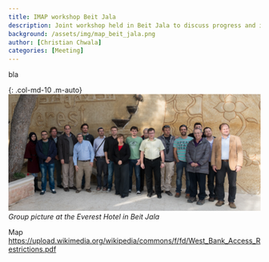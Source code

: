 ```yaml
---
title: IMAP workshop Beit Jala
description: Joint workshop held in Beit Jala to discuss progress and interactions
background: /assets/img/map_beit_jala.png
author: [Christian Chwala]
categories: [Meeting]
---
```


bla 


{: .col-md-10 .m-auto}
![group picture](/assets/img/beit_jala_group_photo.jpg)
_Group picture at the Everest Hotel in Beit Jala_

Map https://upload.wikimedia.org/wikipedia/commons/f/fd/West_Bank_Access_Restrictions.pdf
